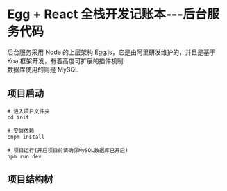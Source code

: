 # Egg + React 全栈开发记账本---后台服务代码

后台服务采用 Node 的上层架构 Egg.js，它是由阿里研发维护的，并且是基于 Koa 框架开发，有着高度可扩展的插件机制  
数据库使用的则是 MySQL  

## 项目启动

```
# 进入项目文件夹
cd init

# 安装依赖
cnpm install

# 项目运行(开启项目前请确保MySQL数据库已开启)
npm run dev
```
## 项目结构树
